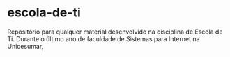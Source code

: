 # escola-de-ti
Repositório para qualquer material desenvolvido na disciplina de Escola de Ti. Durante o último ano de faculdade de Sistemas para Internet na Unicesumar, 
